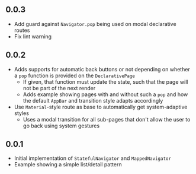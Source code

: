 ## 0.0.3

- Add guard against `Navigator.pop` being used on modal declarative routes
- Fix lint warning

## 0.0.2

* Adds supports for automatic back buttons or not depending on whether a `pop` function is provided on the `DeclarativePage`
  * If given, that function must update the state, such that the page will not be part of the next render
  * Adds example showing pages with and without such a `pop` and how the default `AppBar` and transition style adapts accordingly
* Use `Material`-style route as base to automatically get system-adaptive styles
  * Uses a modal transition for all sub-pages that don't allow the user to go back using system gestures

## 0.0.1

* Initial implementation of `StatefulNavigator` and `MappedNavigator`
* Example showing a simple list/detail pattern

